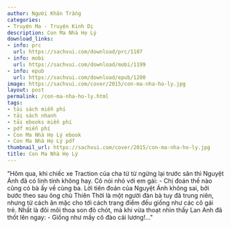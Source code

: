 ```yaml
---
author: Người Khăn Trắng
categories:
- Truyện Ma - Truyện Kinh Dị
description: Con Ma Nhà Họ Lý
download_links:
- info: prc
  url: https://sachvui.com/download/prc/1107
- info: mobi
  url: https://sachvui.com/download/mobi/1199
- info: epub
  url: https://sachvui.com/download/epub/1200
image: https://sachvui.com/cover/2015/con-ma-nha-ho-ly.jpg
layout: post
permalink: /con-ma-nha-ho-ly.html
tags:
- tải sách miễn phí
- tải sách nhanh
- tải ebooks miễn phí
- pdf miễn phí
- Con Ma Nhà Họ Lý ebook
- Con Ma Nhà Họ Lý pdf
thumbnail_url: https://sachvui.com/cover/2015/con-ma-nha-ho-ly.jpg
title: Con Ma Nhà Họ Lý
---
```


 <div class="item-desc text-justify"> "Hôm qua, khi chiếc xe Traction của cha từ từ ngừng lại trước sân thì Nguyệt Ánh đã có linh tính không hay. Cô nói nhỏ với em gái: - Chị đoán thế nào cũng có bà ấy về cùng ba. Lời tiên đoán của Nguyệt Ánh không sai, bởi bước theo sau ông chủ Thiên Thời là một người đàn bà tuy đã trung niên, nhưng từ cách ăn mặc cho tới cách trang điểm đều giống như các cô gái trẻ. Nhất là đôi môi thoa son đỏ chót, mà khi vừa thoạt nhìn thấy Lan Anh đã thốt lên ngay: - Giống như mấy cô đào cải lương!..." </div>